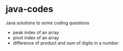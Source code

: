 # java-codes
Java solutions to some coding questions

- peak index of an array
- pivot index of an array
- difference of product and sum of digits in a number
